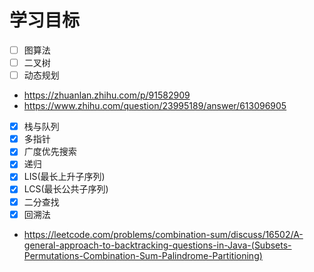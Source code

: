 # 学习目标
- [ ] 图算法
- [ ] 二叉树
- [ ] 动态规划

* https://zhuanlan.zhihu.com/p/91582909
* https://www.zhihu.com/question/23995189/answer/613096905

- [x] 栈与队列
- [x] 多指针
- [x] 广度优先搜索
- [x] 递归
- [x] LIS(最长上升子序列)
- [x] LCS(最长公共子序列)
- [x] 二分查找
- [x] 回溯法

* https://leetcode.com/problems/combination-sum/discuss/16502/A-general-approach-to-backtracking-questions-in-Java-(Subsets-Permutations-Combination-Sum-Palindrome-Partitioning)